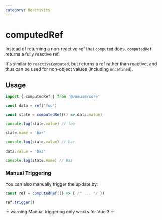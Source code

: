 ```yaml
---
category: Reactivity
---
```


# computedRef

Instead of returning a non-reactive ref that `computed` does, `computedRef` returns a fully reactive ref.

It's similar to `reactiveComputed`, but returns a ref rather than reactive, and thus can be used for non-object values (including `undefined`).

## Usage

```ts
import { computedRef } from '@vueuse/core'

const data = ref('foo')

const state = computedRef(() => data.value)

console.log(state.value) // foo

state.name = 'bar'

console.log(state.value) // bar

data.value = 'baz'

console.log(state.name) // baz
```

### Manual Triggering

You can also manually trigger the update by:

```ts
const ref = computedRef(() => { /* ... */ })

ref.trigger()
```

::: warning
Manual triggering only works for Vue 3
:::
